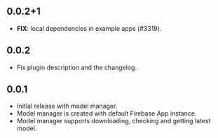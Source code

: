 ## 0.0.2+1

 - **FIX**: local dependencies in example apps (#3319).

## 0.0.2

* Fix plugin description and the changelog.

## 0.0.1

* Initial release with model manager.
* Model manager is created with default Firebase App instance.
* Model manager supports downloading, checking and getting latest model.
